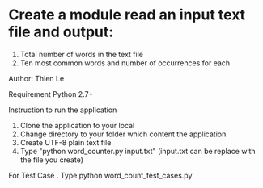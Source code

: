 # Create a module read an input text file and output:
 1) Total number of words in the text file
 2) Ten most common words and number of occurrences for each

Author: Thien Le

Requirement
    Python 2.7+

Instruction to run the application
 1) Clone the application to your local
 2) Change directory to your folder which content the application
 3) Create UTF-8 plain text file
 4) Type "python word_counter.py input.txt" (input.txt can be replace with the file you create)

For Test Case
    . Type python word_count_test_cases.py 
